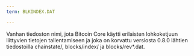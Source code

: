 ```yaml
---
term: BLKINDEX.DAT

---
```

Vanhan tiedoston nimi, jota Bitcoin Core käytti erilaisten lohkoketjuun liittyvien tietojen tallentamiseen ja joka on korvattu versiosta 0.8.0 lähtien tiedostoilla chainstate/, blocks/index/ ja blocks/rev*.dat.